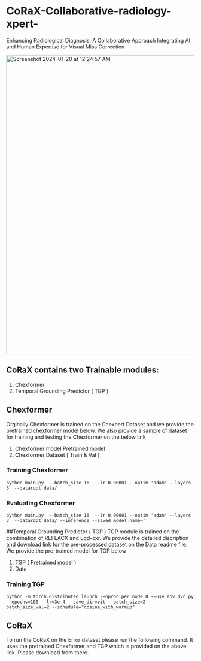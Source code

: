 # CoRaX-Collaborative-radiology-xpert-
Enhancing Radiological Diagnosis: A Collaborative Approach Integrating AI and Human Expertise for Visual Miss Correction


<img width="800" alt="Screenshot 2024-01-20 at 12 24 57 AM" src="https://github.com/a04101999/CoRaX-Collaborative-radiology-xpert-/assets/30754423/b86db475-3946-4b5c-8baf-5900a0f25380">





## CoRaX contains two Trainable  modules:

1) Chexformer
2) Temporal Grounding Predictor ( TGP )

## Chexformer

Orginally Chexformer is trained on the Chexpert Dataset and we provide the pretrained chexformer model below. We also provide a sample of dataset for training and testing the Chexformer on the below link 

1) Chexformer model Pretrained model 
2) Chexformer Dataset [ Train & Val ]

### Training Chexformer 
```
python main.py  --batch_size 16  --lr 0.00001 --optim 'adam' --layers 3  --dataroot data/
```
### Evaluating Chexformer

```
python main.py  --batch_size 16  --lr 0.00001 --optim 'adam' --layers 3  --dataroot data/ --inference --saved_model_name=''
```
##Temporal Grounding Predictor ( TGP )
TGP module is trained on the combination of REFLACX and Egd-cxr. We provide the detailed discription and download link for the pre-processed dataset on the Data readme file. We provide the pre-trained model for TGP below 

1) TGP ( Pretrained model )
2) Data

### Training TGP

```
python -m torch.distributed.launch --nproc_per_node 8 --use_env dvc.py --epochs=100 --lr=3e-4 --save_dir=vit --batch_size=2 --batch_size_val=2 --schedule="cosine_with_warmup"

```
## CoRaX 

To run the CoRaX on the Error dataset please run the following command. It uses the pretrained Chexformer and TGP which is provided on the above link. Please download from there.

